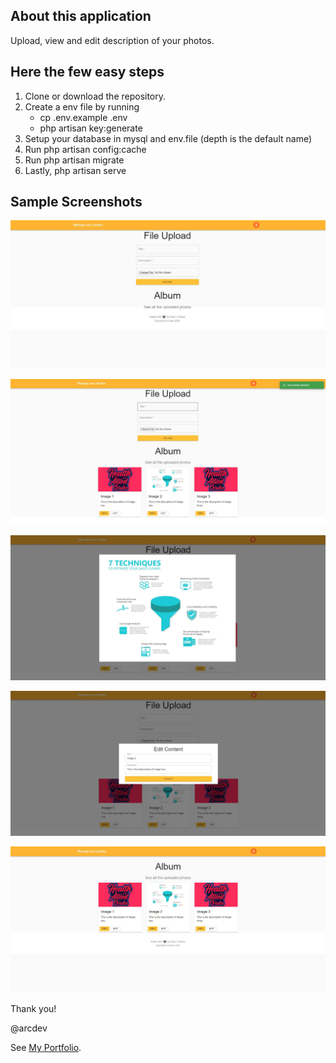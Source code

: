 ## About this application
Upload, view and edit description of your photos.


## Here the few easy steps

1. Clone or download the repository.
2. Create a env file by running
    - cp .env.example .env
    - php artisan key:generate
3. Setup your database in mysql and env.file (depth is the default name)
4. Run php artisan config:cache
5. Run php artisan migrate
6. Lastly, php artisan serve

## Sample Screenshots

![alt text](public/sc/1.JPG)

![alt text](public/sc/2.JPG)

![alt text](public/sc/3.JPG)

![alt text](public/sc/4.JPG)

![alt text](public/sc/5.JPG)


Thank you!

@arcdev

See [My Portfolio](https://arcdev.me).